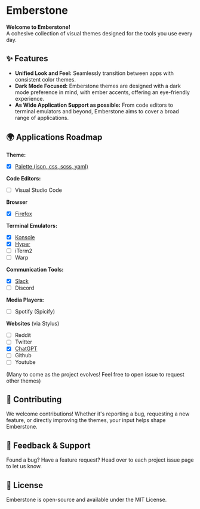 # Emberstone

**Welcome to Emberstone!**  
A cohesive collection of visual themes designed for the tools you use every day.

## ✨ Features

- **Unified Look and Feel:** Seamlessly transition between apps with consistent color themes.
- **Dark Mode Focused:** Emberstone themes are designed with a dark mode preference in mind, with ember accents, offering an eye-friendly experience.
- **As Wide Application Support as possible:** From code editors to terminal emulators and beyond, Emberstone aims to cover a broad range of applications.

## 🌍 Applications Roadmap

**Theme:**
- [x] [Palette (json, css, scss, yaml)](https://github.com/Emberstone-theme/palette)

**Code Editors:**
- [ ] Visual Studio Code

**Browser**
- [x] [Firefox](https://github.com/Emberstone-theme/firefox)

**Terminal Emulators:**
- [x] [Konsole](https://github.com/Emberstone-theme/konsole)
- [x] [Hyper](https://github.com/Emberstone-theme/hyper)
- [ ] iTerm2
- [ ] Warp

**Communication Tools:** 
- [x] [Slack](https://github.com/Emberstone-theme/slack)
- [ ] Discord

**Media Players:** 
- [ ] Spotify (Spicify)

**Websites** (via Stylus)
- [ ] Reddit
- [ ] Twitter
- [x] [ChatGPT](https://github.com/Emberstone-theme/stylus)
- [ ] Github
- [ ] Youtube

(Many to come as the project evolves! Feel free to open issue to request other themes)

## 💬 Contributing

We welcome contributions! Whether it's reporting a bug, requesting a new feature, or directly improving the themes, your input helps shape Emberstone.

## 📢 Feedback & Support

Found a bug? Have a feature request? Head over to each project issue page to let us know.

## 📜 License

Emberstone is open-source and available under the MIT License.
